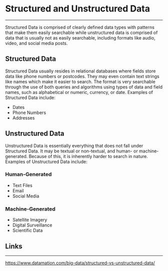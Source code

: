 # Structured and Unstructured Data
-----
Structured Data is comprised of clearly defined data types with patterns that make them easily searchable while unstructured data is comprised of data that is usually not as easily searchable, including formats like audio, video, and social media posts.

## Structured Data
Structured Data usually resides in relational databases where fields store data like phone numbers or postcodes. They may even contain text strings like names which make it easier to search. The format is very searchable through the use of both queries and algorithms using types of data and field names, such as alphabetical or numeric, currency, or date. Examples of Structured Data include:
- Dates
- Phone Numbers
- Addresses

## Unstructured Data
Unstructured Data is essentially everything that does not fall under Structured Data. It may be textual or non-textual, and human- or machine-generated. Because of this, it is inherently harder to search in nature. Examples of Unstructured Data include:
### Human-Generated
- Text Files
- Email
- Social Media

### Machine-Generated
- Satellite Imagery
- Digital Surveillance
- Scientific Data

## Links
-----
https://www.datamation.com/big-data/structured-vs-unstructured-data/
